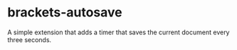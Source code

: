 brackets-autosave
=================

A simple extension that adds a timer that saves the current document every three seconds. 
